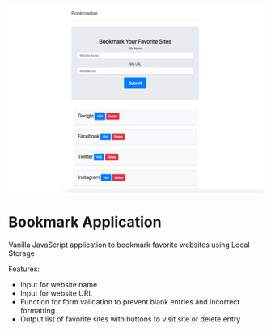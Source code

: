 ![Bookmark Application View](bookmark-application-view.png)

# Bookmark Application

Vanilla JavaScript application to bookmark favorite websites using Local Storage

Features:
* Input for website name
* Input for website URL
* Function for form validation to prevent blank entries and incorrect formatting
* Output list of favorite sites with buttons to visit site or delete entry
